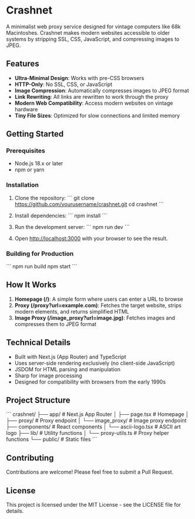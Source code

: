 # Crashnet

A minimalist web proxy service designed for vintage computers like 68k Macintoshes. Crashnet makes modern websites accessible to older systems by stripping SSL, CSS, JavaScript, and compressing images to JPEG.

## Features

- **Ultra-Minimal Design**: Works with pre-CSS browsers
- **HTTP-Only**: No SSL, CSS, or JavaScript
- **Image Compression**: Automatically compresses images to JPEG format
- **Link Rewriting**: All links are rewritten to work through the proxy
- **Modern Web Compatibility**: Access modern websites on vintage hardware
- **Tiny File Sizes**: Optimized for slow connections and limited memory

## Getting Started

### Prerequisites

- Node.js 18.x or later
- npm or yarn

### Installation

1. Clone the repository:
   \`\`\`
   git clone https://github.com/yourusername/crashnet.git
   cd crashnet
   \`\`\`

2. Install dependencies:
   \`\`\`
   npm install
   \`\`\`

3. Run the development server:
   \`\`\`
   npm run dev
   \`\`\`

4. Open [http://localhost:3000](http://localhost:3000) with your browser to see the result.

### Building for Production

\`\`\`
npm run build
npm start
\`\`\`

## How It Works

1. **Homepage (/)**: A simple form where users can enter a URL to browse
2. **Proxy (/proxy?url=example.com)**: Fetches the target website, strips modern elements, and returns simplified HTML
3. **Image Proxy (/image_proxy?url=image.jpg)**: Fetches images and compresses them to JPEG format

## Technical Details

- Built with Next.js (App Router) and TypeScript
- Uses server-side rendering exclusively (no client-side JavaScript)
- JSDOM for HTML parsing and manipulation
- Sharp for image processing
- Designed for compatibility with browsers from the early 1990s

## Project Structure

\`\`\`
crashnet/
├── app/                  # Next.js App Router
│   ├── page.tsx          # Homepage
│   ├── proxy/            # Proxy endpoint
│   └── image_proxy/      # Image proxy endpoint
├── components/           # React components
│   └── ascii-logo.tsx    # ASCII art logo
├── lib/                  # Utility functions
│   └── proxy-utils.ts    # Proxy helper functions
└── public/               # Static files
\`\`\`

## Contributing

Contributions are welcome! Please feel free to submit a Pull Request.

## License

This project is licensed under the MIT License - see the LICENSE file for details.
